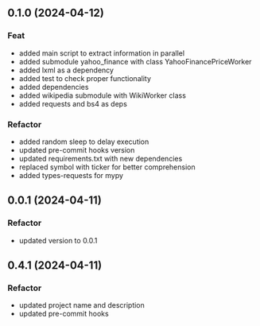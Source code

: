 ## 0.1.0 (2024-04-12)

### Feat

- added main script to extract information in parallel
- added submodule yahoo_finance with class YahooFinancePriceWorker
- added lxml as a dependency
- added test to check proper functionality
- added dependencies
- added wikipedia submodule with WikiWorker class
- added requests and bs4 as deps

### Refactor

- added random sleep to delay execution
- updated pre-commit hooks version
- updated requirements.txt with new dependencies
- replaced symbol with ticker for better comprehension
- added types-requests for mypy

## 0.0.1 (2024-04-11)

### Refactor

- updated version to 0.0.1

## 0.4.1 (2024-04-11)

### Refactor

- updated project name and description
- updated pre-commit hooks
